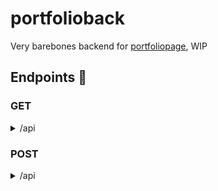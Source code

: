 # portfolioback
Very barebones backend for <a href="https://github.com/Lauri-Iivarinen/portfoliopage">portfoliopage</a>, WIP

## Endpoints 🦀

### GET

<Details>
    <Summary>
        /api
    </Summary>



<Summary>
    Favorite technologies 🧑‍💻
</Summary>


  ```
  /api/stack
  ```
  Returns
    ```
    string[]
    ```


<Summary>
Project 🧑‍💻
</Summary>

  ```
  /api/projects
  ```
  Returns
    ```
    Project[]
    ```
    
```
Project{
    project: string,
    school: boolean,
    group: boolean,
    description: string,
    technologies: string[],
    link: string,
    img: string[]
}
```



<Summary>
Career 🧑‍💻
</Summary>

  ```
  /api/career
  ```
Returns
    ```
    Work[]
    ```
    
  ```
  Work {
      date: string
      workTitle: string
      smallDescription: string
      description: string
      location: string
      icon: string
      img: string[]
  }
  ```

</Details>

### POST

<Details>
    <Summary>
        /api
    </Summary>



<Summary>
    Favorite technologies 🧑‍💻
</Summary>


  ```
  /api/stack
  ```

Body
```
technology: string
```

  Returns
```
count: number
```


<Summary>
Project 🧑‍💻
</Summary>

  ```
  /api/projects
  ```

Body

```
project: string,
school: boolean,
group: boolean,
description: string,
technologies: string[],
link: string,
img: string[]
```

  Returns
```
count: number
```
    

<Summary>
Career 🧑‍💻
</Summary>

  ```
  /api/career
  ```
Body
```
date: string
workTitle: string
smallDescription: string
description: string
location: string
icon: string
img: string[]
```

Returns
```
count: number
```
    

## TODO

  - Make database CRUD
